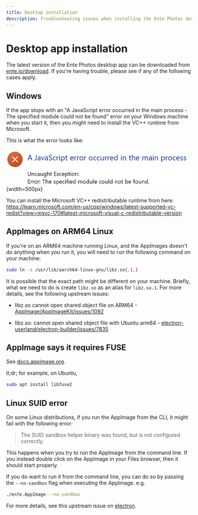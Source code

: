 ```yaml
---
title: Desktop installation
description: Troubleshooting issues when installing the Ente Photos desktop app
---
```


# Desktop app installation

The latest version of the Ente Photos desktop app can be downloaded from
[ente.io/download](https://ente.io/download). If you're having trouble, please
see if any of the following cases apply.

## Windows

If the app stops with an "A JavaScript error occurred in the main process - The
specified module could not be found" error on your Windows machine when you
start it, then you might need to install the VC++ runtime from Microsoft.

This is what the error looks like:

![Error when VC++ runtime is not installed](windows-vc.png){width=500px}

You can install the Microsoft VC++ redistributable runtime from here:<br/>
https://learn.microsoft.com/en-us/cpp/windows/latest-supported-vc-redist?view=msvc-170#latest-microsoft-visual-c-redistributable-version

## AppImages on ARM64 Linux

If you're on an ARM64 machine running Linux, and the AppImages doesn't do
anything when you run it, you will need to run the following command on your
machine:

```sh
sudo ln -s /usr/lib/aarch64-linux-gnu/libz.so{.1,}
```

It is possible that the exact path might be different on your machine. Briefly,
what we need to do is create `libz.so` as an alias for `libz.so.1`. For more
details, see the following upstream issues:

-   libz.so cannot open shared object file on ARM64 -
    [AppImage/AppImageKit/issues/1092](https://github.com/AppImage/AppImageKit/issues/1092)

-   libz.so: cannot open shared object file with Ubuntu arm64 -
    [electron-userland/electron-builder/issues/7835](https://github.com/electron-userland/electron-builder/issues/7835)

## AppImage says it requires FUSE

See
[docs.appimage.org](https://docs.appimage.org/user-guide/troubleshooting/fuse.html#the-appimage-tells-me-it-needs-fuse-to-run).

tl;dr; for example, on Ubuntu,

```sh
sudo apt install libfuse2
```

## Linux SUID error

On some Linux distributions, if you run the AppImage from the CLI, it might fail
with the following error:

> The SUID sandbox helper binary was found, but is not configured correctly.

This happens when you try to run the AppImage from the command line. If you
instead double click on the AppImage in your Files browser, then it should start
properly.

If you do want to run it from the command line, you can do so by passing the
`--no-sandbox` flag when executing the AppImage. e.g.

```sh
./ente.AppImage --no-sandbox
```

For more details, see this upstream issue on
[electron](https://github.com/electron/electron/issues/17972).
